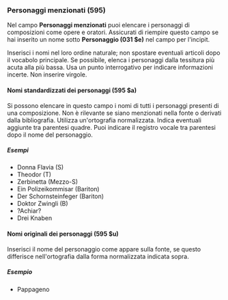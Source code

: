 ### Personaggi menzionati (595)

Nel campo **Personaggi menzionati** puoi elencare i personaggi di composizioni come opere e oratori. Assicurati di riempire questo campo se hai inserito un nome sotto **Personaggio (031 $e)** nel campo per l'incipit.

Inserisci i nomi nel loro ordine naturale; non spostare eventuali articoli dopo il vocabolo principale. Se possibile, elenca i personaggi dalla tessitura più acuta alla più bassa. Usa un punto interrogativo per indicare informazioni incerte. Non inserire virgole.

#### Nomi standardizzati dei personaggi (595 $a)

Si possono elencare in questo campo i nomi di tutti i personaggi presenti di una composizione. Non è rilevante se siano menzionati nella fonte o derivati dalla bibliografia. Utilizza un'ortografia normalizzata. Indica eventuali aggiunte tra parentesi quadre. Puoi indicare il registro vocale tra parentesi dopo il nome del personaggio.

##### Esempi

- Donna Flavia (S)
- Theodor (T)
- Zerbinetta (Mezzo-S)
- Ein Polizeikommisar (Bariton)
- Der Schornsteinfeger (Bariton)
- Doktor Zwingli (B)
- ?Achiar?
- Drei Knaben

#### Nomi originali dei personaggi (595 $u)

Inserisci il nome del personaggio come appare sulla fonte, se questo differisce nell'ortografia dalla forma normalizzata indicata sopra.

##### Esempio

- Pappageno
